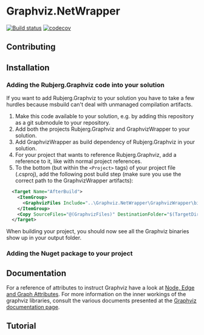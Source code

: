 Graphviz.NetWrapper
===================

[![Build status](https://ci.appveyor.com/api/projects/status/4bhyr3dvo6kap9mn?svg=true)](https://ci.appveyor.com/project/Chiel92/graphviz-netwrapper)
[![codecov](https://codecov.io/gh/Rubjerg/Graphviz.NetWrapper/branch/master/graph/badge.svg)](https://codecov.io/gh/Rubjerg/Graphviz.NetWrapper)

## Contributing

## Installation

### Adding the Rubjerg.Graphviz code into your solution
If you want to add Rubjerg.Graphviz to your solution you have to take a few hurdles because msbuild can't deal
with unmanaged compilation artifacts.
1. Make this code available to your solution, e.g. by adding this repository as a git submodule to your repository.
2. Add both the projects Rubjerg.Graphviz and GraphvizWrapper to your solution.
3. Add GraphvizWrapper as build dependency of Rubjerg.Graphviz in your solution.
4. For your project that wants to reference Rubjerg.Graphviz, add a reference to it, like with normal project references.
5. To the bottom (but within the `<Project>` tags) of your project file (.csproj), add the following post build
   step (make sure you use the correct path to the GraphvizWrapper artifacts):
```xml
  <Target Name="AfterBuild">
    <ItemGroup>
      <GraphvizFiles Include="..\Graphviz.NetWrapper\GraphvizWrapper\bin\$(Configuration)\**" />
    </ItemGroup>
    <Copy SourceFiles="@(GraphvizFiles)" DestinationFolder="$(TargetDir)\%(RecursiveDir)" SkipUnchangedFiles="true" />
  </Target>
```

When building your project, you should now see all the Graphviz binaries show up in your output
folder.

### Adding the Nuget package to your project

## Documentation

For a reference of attributes to instruct Graphviz have a look at
[Node, Edge and Graph Attributes](https://graphviz.gitlab.io/_pages/doc/info/attrs.html).
For more information on the inner workings of the graphviz libraries, consult the various
documents presented at the [Graphviz documentation page](https://graphviz.org/documentation/).

## Tutorial


